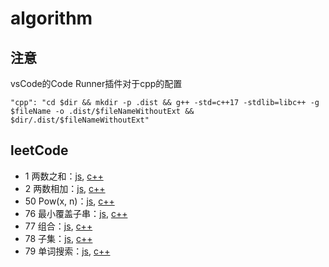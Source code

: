 # algorithm
## 注意
vsCode的Code Runner插件对于cpp的配置

`"cpp": "cd $dir && mkdir -p .dist && g++ -std=c++17 -stdlib=libc++ -g $fileName -o .dist/$fileNameWithoutExt && $dir/.dist/$fileNameWithoutExt"`
## leetCode

-  1 两数之和：[js](./leetcode/two-sum.js), [c++](./leetcode/two-sum.cpp)
-  2 两数相加：[js](./leetcode/add-two-numbers.js), [c++](./leetcode/add-two-numbers.cpp)
-  50 Pow(x, n)：[js](./leetcode/powx-n.js), [c++](./leetcode/powx-n.cpp)
-  76 最小覆盖子串：[js](./leetcode/minimum-window-substring.js), [c++](./leetcode/minimum-window-substring.cpp)
-  77 组合：[js](./leetcode/combinations.js), [c++](./leetcode/combinations.cpp)
-  78 子集：[js](./leetcode/subsets.js), [c++](./leetcode/subsets.cpp)
-  79 单词搜索：[js](./leetcode/word-search.js), [c++](./leetcode/word-search.cpp)
